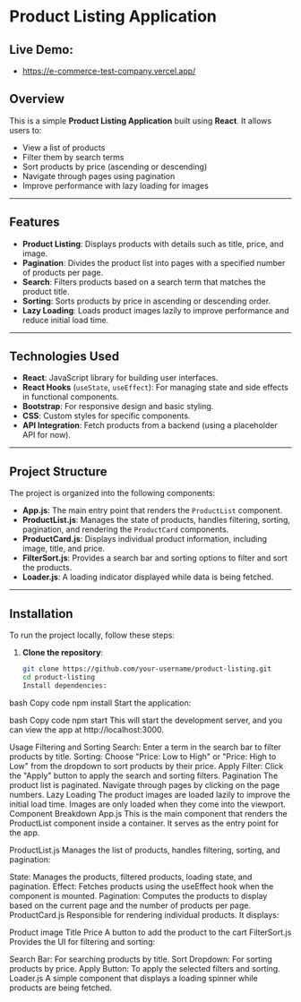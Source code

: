 # Product Listing Application

## Live Demo:

- https://e-commerce-test-company.vercel.app/

## Overview

This is a simple **Product Listing Application** built using **React**. It allows users to:

- View a list of products
- Filter them by search terms
- Sort products by price (ascending or descending)
- Navigate through pages using pagination
- Improve performance with lazy loading for images

---

## Features

- **Product Listing**: Displays products with details such as title, price, and image.
- **Pagination**: Divides the product list into pages with a specified number of products per page.
- **Search**: Filters products based on a search term that matches the product title.
- **Sorting**: Sorts products by price in ascending or descending order.
- **Lazy Loading**: Loads product images lazily to improve performance and reduce initial load time.

---

## Technologies Used

- **React**: JavaScript library for building user interfaces.
- **React Hooks** (`useState`, `useEffect`): For managing state and side effects in functional components.
- **Bootstrap**: For responsive design and basic styling.
- **CSS**: Custom styles for specific components.
- **API Integration**: Fetch products from a backend (using a placeholder API for now).

---

## Project Structure

The project is organized into the following components:

- **App.js**: The main entry point that renders the `ProductList` component.
- **ProductList.js**: Manages the state of products, handles filtering, sorting, pagination, and rendering the `ProductCard` components.
- **ProductCard.js**: Displays individual product information, including image, title, and price.
- **FilterSort.js**: Provides a search bar and sorting options to filter and sort the products.
- **Loader.js**: A loading indicator displayed while data is being fetched.

---

## Installation

To run the project locally, follow these steps:

1. **Clone the repository**:
   ```bash
   git clone https://github.com/your-username/product-listing.git
   cd product-listing
   Install dependencies:
   ```

bash
Copy code
npm install
Start the application:

bash
Copy code
npm start
This will start the development server, and you can view the app at http://localhost:3000.

Usage
Filtering and Sorting
Search: Enter a term in the search bar to filter products by title.
Sorting: Choose "Price: Low to High" or "Price: High to Low" from the dropdown to sort products by their price.
Apply Filter: Click the "Apply" button to apply the search and sorting filters.
Pagination
The product list is paginated. Navigate through pages by clicking on the page numbers.
Lazy Loading
The product images are loaded lazily to improve the initial load time. Images are only loaded when they come into the viewport.
Component Breakdown
App.js
This is the main component that renders the ProductList component inside a container. It serves as the entry point for the app.

ProductList.js
Manages the list of products, handles filtering, sorting, and pagination:

State: Manages the products, filtered products, loading state, and pagination.
Effect: Fetches products using the useEffect hook when the component is mounted.
Pagination: Computes the products to display based on the current page and the number of products per page.
ProductCard.js
Responsible for rendering individual products. It displays:

Product image
Title
Price
A button to add the product to the cart
FilterSort.js
Provides the UI for filtering and sorting:

Search Bar: For searching products by title.
Sort Dropdown: For sorting products by price.
Apply Button: To apply the selected filters and sorting.
Loader.js
A simple component that displays a loading spinner while products are being fetched.
